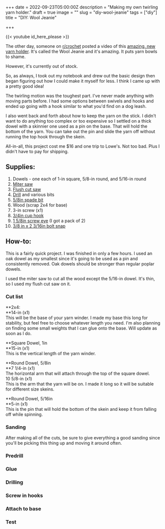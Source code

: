 +++
date = 2022-09-23T05:00:00Z
description = "Making my own twirling yarn holder."
draft = true
image = ""
slug = "diy-wool-jeanie"
tags = ["diy"]
title = "DIY: Wool Jeanie"

+++

{{< youtube id_here_please >}}

The other day, someone on [r/crochet](https://www.reddit.com/r/crochet) posted a video of this [amazing, new yarn holder](https://www.woolwarehouse.co.uk/accessories/the-wool-jeanie). It's called the Wool Jeanie and it's amazing. It puts yarn bowls to shame.

However, it's currently out of stock.

So, as always, I took out my notebook and drew out the basic design then began figuring out how I could make it myself for less. I think I came up with a pretty good idea!

The twirling motion was the toughest part. I've never made anything with moving parts before. I had some options between swivels and hooks and ended up going with a hook similar to what you'd find on a dog leash.

I also went back and forth about how to keep the yarn on the stick. I didn't want to do anything too complex or too expensive so I settled on a thick dowel with a skinnier one used as a pin on the base. That will hold the bottom of the yarn. You can take out the pin and slide the yarn off without running the top hook through the skein.

All-in-all, this project cost me $16 and one trip to Lowe's. Not too bad. Plus I didn't have to pay for shipping. 

## Supplies:

 1. Dowels - one each of 1-in square, 5/8-in round, and 5/16-in round
 2. [Miter saw](https://amzn.to/3BWm1ce)
 3. [Flush cut saw](https://amzn.to/3Lu3KGk)
 4. [Drill](https://amzn.to/3RSkCch) and various bits
 5. [5/8in spade bit](https://amzn.to/3UxDxuS)
 6. Wood (scrap 2x4 for base)
 7. 3-in screw (x1)
 8. [3/4in cup hook](https://www.lowes.com/pd/Hillman-Steel-Cup-Hook/3036136)
 9. [1 5/8in screw eye](https://www.lowes.com/pd/National-Hardware-N100-217-TB2014-Screw-Eyes-in-Zinc-Plated/5000052475) (I got a pack of 2)
10. [3/8 in x 2 3/16in bolt snap](https://www.lowes.com/pd/National-Hardware-N100-307-V3000-3-8-in-x-2-3-16-in-Bolt-Snap-in-Nickel/1002256752)

## How-to:

This is a fairly quick project. I was finished in only a few hours. I used an oak dowel as my smallest since it's going to be used as a pin and consistently removed. Oak dowels should be stronger than regular poplar dowels.

I used the miter saw to cut all the wood except the 5/16-in dowel. It's thin, so I used my flush cut saw on it.

### Cut list

\**2x4:  
\**14-in (x1)  
This will be the base of your yarn winder. I made my base this long for stability, but feel free to choose whatever length you need. I'm also planning on finding some small weights that I can glue onto the base. Will update as soon as I do.

\**Square Dowel, 1in  
\**15-in (x1)  
This is the vertical length of the yarn winder.

\**Round Dowel, 5/8in  
\**7 1/4-in (x1)  
The horizontal arm that will attach through the top of the square dowel.  
10 5/8-in (x1)  
This is the arm that the yarn will be on. I made it long so it will be suitable for different size skeins.

\**Round Dowel, 5/16in  
\**5-in (x1)  
This is the pin that will hold the bottom of the skein and keep it from falling off while spinning.

### Sanding

After making all of the cuts, be sure to give everything a good sanding since you'll be picking this thing up and moving it around often.

### Predrill

### Glue

### Drilling

### Screw in hooks

### Attach to base

### Test